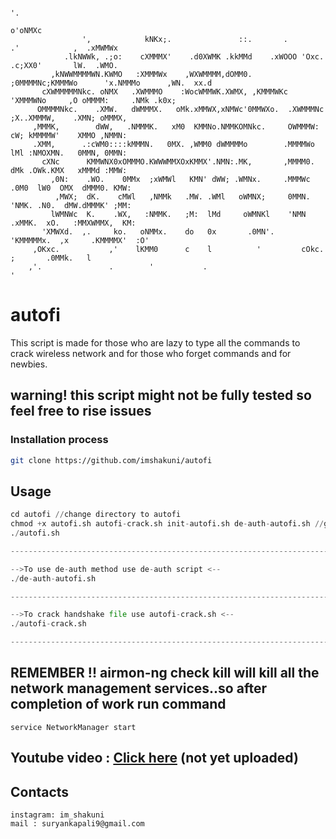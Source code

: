                                                                                                                
                                                                                                               
                                                                                                        '.     
                                                                                                     o'oNMXc   
                    ',            kNKx;.               ::.       .                 .'            ,  .xMWMWx    
                .lkNWWk, .;o:    cXMMMX'    .d0XWMK .kkMMd    .xWOOO 'Oxc.        .c;XX0'       lW.  .WMO.     
             ,kNWWMMMMWN.KWMO   :XMMMWx    ,WXWMMMM,dOMM0.  ;0MMMMNc;KMMMWo      'x.NMMMo      ,WN.  xx.d      
           cXWMMMMMNkc. oNMX   .XWMMMO    :WocWMMWK.XWMX, ,KMMMWKc 'XMMMWNo     ,O oMMMM:     .NMk .k0x;       
          OMMMMNkc.    .XMW.   dWMMMX.   oMk.xMMWX,xNMWc'0MMWXo.  .XWMMMNc     ;X..XMMMW,    .XMN; oMMMX,      
         ,MMMK,        dWW,   .NMMMK.   xM0  KMMNo.NMMKOMNkc.     OWMMMW:     cW; kMMMMW'    XMMO ,NMMN:       
         .XMM,      .:cWM0::::kMMMN.   0MX. ,WMM0 dWMMMMo        .MMMMWo     lMl :NMOXMN.   0MMN, 0MMN:        
           cXNc      KMMWNX0xOMMMO.KWWWMMXOxKMMX'.NMN:.MK,       ,MMMM0.    dMk .OWk.KMX   xMMMd :MMW:         
             ,0N:    .WO.    0MMx  ;xWMWl   KMN' dWW; .WMNx.     .MMMWc   .0M0  lW0  OMX  dMMM0. KMW:          
              ,MWX;  dK.    cMWl   ,NMMk   .MW. .WMl   oWMNX;     0MMN.  'NMK. .N0.  dMW.dMMMK' ;MM:           
             lWMNWc  K.    .WX,   :NMMK.   ;M:  lMd     oWMNKl    'NMN .xMMK.  xO.   :MMXWMMX,  KM:            
           'XMWXd.  ,.     ko.   oNMMx.    do   0x       .0MN'.    'KMMMMMx.  ,x     .KMMMMX'  :O'             
         ,OKxc.           ,'    lKMM0      c    l          '         cOkc.    ;       .0MMk.   l               
        ,'.               .        '           .                                              '                
                                                                                                                                                                                                                              
                                





# autofi

This script is made for those who are lazy to type all the commands to crack wireless network and for those who forget commands and for newbies.
## warning! this script might not be fully tested so feel free to rise issues

### Installation process

```bash
git clone https://github.com/imshakuni/autofi
```
 
## Usage

```python
cd autofi //change directory to autofi
chmod +x autofi.sh autofi-crack.sh init-autofi.sh de-auth-autofi.sh //gives executable permission
./autofi.sh

--------------------------------------------------------------------------------------------------------------

-->To use de-auth method use de-auth script <--
./de-auth-autofi.sh

--------------------------------------------------------------------------------------------------------------

-->To crack handshake file use autofi-crack.sh <--
./autofi-crack.sh

--------------------------------------------------------------------------------------------------------------
```
## REMEMBER !! airmon-ng check kill will kill all the network management services..so after completion of work run command

```
service NetworkManager start
```

## Youtube video : [Click here]() (not yet uploaded)

## Contacts
```
instagram: im_shakuni
mail : suryankapali9@gmail.com
```

     
